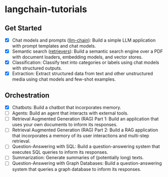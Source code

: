 # langchain-tutorials

## Get Started

- [x] Chat models and prompts ([llm-chain](https://github.com/chrispoole70/langchain-tutorials/tree/main/llm-chain)): Build a simple LLM application with prompt templates and chat models.
- [x] Semantic search ([retrievers](https://github.com/chrispoole70/langchain-tutorials/tree/main/retrievers)): Build a semantic search engine over a PDF with document loaders, embedding models, and vector stores.
- [x] Classification: Classify text into categories or labels using chat models with structured outputs.
- [x] Extraction: Extract structured data from text and other unstructured media using chat models and few-shot examples.

## Orchestration

- [x] Chatbots: Build a chatbot that incorporates memory.
- [ ] Agents: Build an agent that interacts with external tools.
- [ ] Retrieval Augmented Generation (RAG) Part 1: Build an application that uses your own documents to inform its responses.
- [ ] Retrieval Augmented Generation (RAG) Part 2: Build a RAG application that incorporates a memory of its user interactions and multi-step retrieval.
- [ ] Question-Answering with SQL: Build a question-answering system that executes SQL queries to inform its responses.
- [ ] Summarization: Generate summaries of (potentially long) texts.
- [ ] Question-Answering with Graph Databases: Build a question-answering system that queries a graph database to inform its responses.
